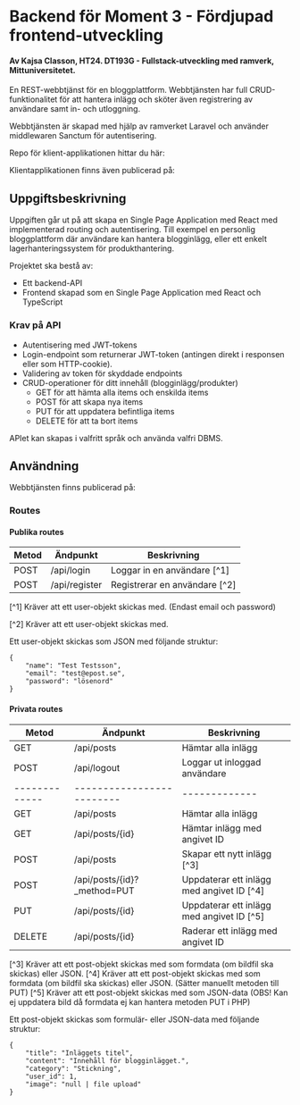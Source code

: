 # Backend för Moment 3 - Fördjupad frontend-utveckling
#### Av Kajsa Classon, HT24. DT193G - Fullstack-utveckling med ramverk, Mittuniversitetet.

En REST-webbtjänst för en bloggplattform. 
Webbtjänsten har full CRUD-funktionalitet för att hantera inlägg och sköter även registrering av användare samt in- och utloggning.

Webbtjänsten är skapad med hjälp av ramverket Laravel och använder middlewaren Sanctum för autentisering.

Repo för klient-applikationen hittar du här:

Klientapplikationen finns även publicerad på: 

## Uppgiftsbeskrivning
Uppgiften går ut på att skapa en Single Page Application med React med implementerad routing och autentisering. Till exempel en personlig bloggplattform där användare kan hantera blogginlägg, eller ett enkelt lagerhanteringssystem för produkthantering. 

Projektet ska bestå av:
* Ett backend-API
* Frontend skapad som en Single Page Application med React och TypeScript

### Krav på API
* Autentisering med JWT-tokens
* Login-endpoint som returnerar JWT-token (antingen direkt i responsen eller som HTTP-cookie).
* Validering av token för skyddade endpoints
* CRUD-operationer för ditt innehåll (blogginlägg/produkter)
    * GET för att hämta alla items och enskilda items
    * POST för att skapa nya items
    * PUT för att uppdatera befintliga items
    * DELETE för att ta bort items

APIet kan skapas i valfritt språk och använda valfri DBMS.

## Användning
Webbtjänsten finns publicerad på: 

### Routes
#### Publika routes
| Metod         | Ändpunkt                     | Beskrivning   |
| ------------- | -------------------------    | ------------- |
| POST          | /api/login                   | Loggar in en användare [^1] |
| POST          | /api/register                | Registrerar en användare [^2] |

[^1] Kräver att ett user-objekt skickas med. (Endast email och password)

[^2] Kräver att ett user-objekt skickas med.

Ett user-objekt skickas som JSON med följande struktur:

``` 
{
    "name": "Test Testsson",
    "email": "test@epost.se",
    "password": "lösenord"
}
```

#### Privata routes
| Metod         | Ändpunkt                       | Beskrivning   |
| ------------- | -------------------------      | ------------- |
| GET           | /api/posts                     | Hämtar alla inlägg |
| POST          | /api/logout                    | Loggar ut inloggad användare |
| ------------- | -------------------------      | ------------- |
| GET           | /api/posts                     | Hämtar alla inlägg |
| GET           | /api/posts/{id}                | Hämtar inlägg med angivet ID |
| POST          | /api/posts                     | Skapar ett nytt inlägg [^3] |
| POST          | /api/posts/{id}?_method=PUT    | Uppdaterar ett inlägg med angivet ID [^4] |
| PUT           | /api/posts/{id}                | Uppdaterar ett inlägg med angivet ID [^5] |
| DELETE        | /api/posts/{id}                | Raderar ett inlägg med angivet ID |

[^3] Kräver att ett post-objekt skickas med som formdata (om bildfil ska skickas) eller JSON.
[^4] Kräver att ett post-objekt skickas med som formdata (om bildfil ska skickas) eller JSON. (Sätter manuellt metoden till PUT) 
[^5] Kräver att ett post-objekt skickas med som JSON-data (OBS! Kan ej uppdatera bild då formdata ej kan hantera metoden PUT i PHP)

Ett post-objekt skickas som formulär- eller JSON-data med följande struktur:

``` 
{
    "title": "Inläggets titel",
    "content": "Innehåll för blogginlägget.",
    "category": "Stickning",
    "user_id": 1,
    "image": "null | file upload"
}
```
